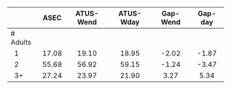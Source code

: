 
|                      |         ASEC |    ATUS-Wend |    ATUS-Wday |     Gap-Wend |      Gap-day |
| -------------------- | :----------: | :----------: | :----------: | :----------: | :----------: |
| # Adults             |              |              |              |              |              |
| &nbsp;&nbsp;1        |        17.08 |        19.10 |        18.95 |        -2.02 |        -1.87 |
| &nbsp;&nbsp;2        |        55.68 |        56.92 |        59.15 |        -1.24 |        -3.47 |
| &nbsp;&nbsp;3+       |        27.24 |        23.97 |        21.90 |         3.27 |         5.34 |

